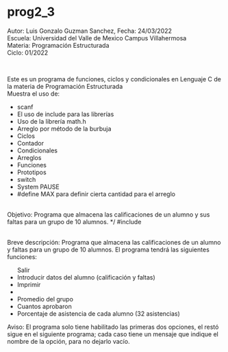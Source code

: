 # prog2_3
<p>Autor: Luis Gonzalo Guzman Sanchez, Fecha: 24/03/2022 <br>
Escuela: Universidad del Valle de Mexico Campus Villahermosa <br>
Materia: Programación Estructurada <br>
Ciclo: 01/2022</p>
<br>
<p>Este es un programa de funciones, ciclos y condicionales en Lenguaje C de la materia de Programación Estructurada<br>
Muestra el uso de:
  <ul>
    <li>scanf</li>
    <li>El uso de include para las librerías</li>
    <li>Uso de la librería math.h</li>
    <li>Arreglo por método de la burbuja</li>
    <li>Ciclos</li>
    <li>Contador</li>
    <li>Condicionales</li>
    <li>Arreglos</li>
    <li>Funciones</li>
    <li>Prototipos</li>
    <li>switch</li>
    <li>System PAUSE</li>
    <li>#define MAX  para definir cierta cantidad para el arreglo</li>
    </ul>
    </p>
<br>
Objetivo: Programa que almacena las calificaciones de un alumno y sus faltas para un grupo de 10 alumnos.
*/
#include<stdio.h>
<br>
<br>
<p>Breve descripción: 
Programa que almacena las calificaciones de un alumno y faltas para un grupo de 10 alumnos. El programa tendrá las siguientes funciones:
<ul>
<lie>Salir</li>
<li>Introducir datos del alumno (calificación y faltas)</li>
<li>Imprimir<li>
<li>Promedio del grupo</li>
<li>Cuantos aprobaron</li>
<li>Porcentaje de asistencia de cada alumno (32 asistencias)</li>
</ul>
Aviso: El programa solo tiene habilitado las primeras dos opciones, el restó sigue en el siguiente programa; cada caso tiene un mensaje que indique el nombre de la opción, para no dejarlo vacío.
</p>
